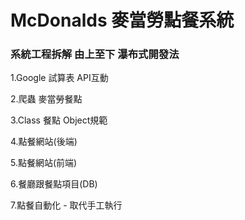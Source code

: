 # McDonalds 麥當勞點餐系統

### 系統工程拆解 由上至下 瀑布式開發法

1.Google 試算表 API互動

2.爬蟲 麥當勞餐點

3.Class 餐點 Object規範

4.點餐網站(後端)

5.點餐網站(前端)

6.餐廳跟餐點項目(DB)

7.點餐自動化 - 取代手工執行
